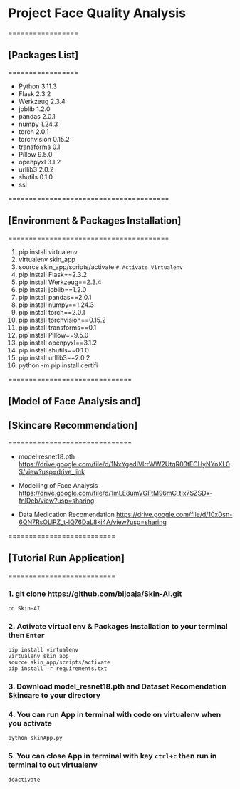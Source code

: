 # Project Face Quality Analysis

=================
## [Packages List]
=================
- Python         3.11.3
- Flask          2.3.2
- Werkzeug       2.3.4
- joblib         1.2.0
- pandas         2.0.1
- numpy          1.24.3
- torch          2.0.1
- torchvision    0.15.2
- transforms     0.1
- Pillow         9.5.0
- openpyxl       3.1.2
- urllib3        2.0.2
- shutils        0.1.0
- ssl

=======================================
## [Environment & Packages Installation]
=======================================

1. pip install virtualenv
2. virtualenv skin_app
3. source skin_app/scripts/activate `# Activate Virtualenv`
4. pip install Flask==2.3.2
5. pip install Werkzeug==2.3.4
6. pip install joblib==1.2.0
7. pip install pandas==2.0.1
8. pip install numpy==1.24.3
9. pip install torch==2.0.1
10. pip install torchvision==0.15.2
11. pip install transforms==0.1
12. pip install Pillow==9.5.0
13. pip install openpyxl==3.1.2
14. pip install shutils==0.1.0
15. pip install urllib3==2.0.2
16. python -m pip install certifi

==============================
## [Model of Face Analysis and]
## [Skincare Recommendation]
==============================

* model resnet18.pth
https://drive.google.com/file/d/1NxYgedIVIrrWW2UtqR03tECHyNYnXL0S/view?usp=drive_link

* Modelling of Face Analysis
https://drive.google.com/file/d/1mLE8umVGFtM96mC_tIx7SZSDx-fnlDeb/view?usp=sharing

* Data Medication Recomendation
https://drive.google.com/file/d/10xDsn-6QN7RsOLlRZ_t-lQ76DaL8ki4A/view?usp=sharing


==========================
## [Tutorial Run Application]
==========================

### 1. git clone https://github.com/bijoaja/Skin-AI.git
    cd Skin-AI

### 2. Activate virtual env & Packages Installation to your terminal then `Enter`
    pip install virtualenv
    virtualenv skin_app
    source skin_app/scripts/activate
    pip install -r requirements.txt

### 3. Download model_resnet18.pth and Dataset Recomendation Skincare to your directory

### 4. You can run App in terminal with code on virtualenv when you activate
    python skinApp.py

### 5. You can close App in terminal with key `ctrl+c` then run in terminal to out virtualenv
    deactivate


